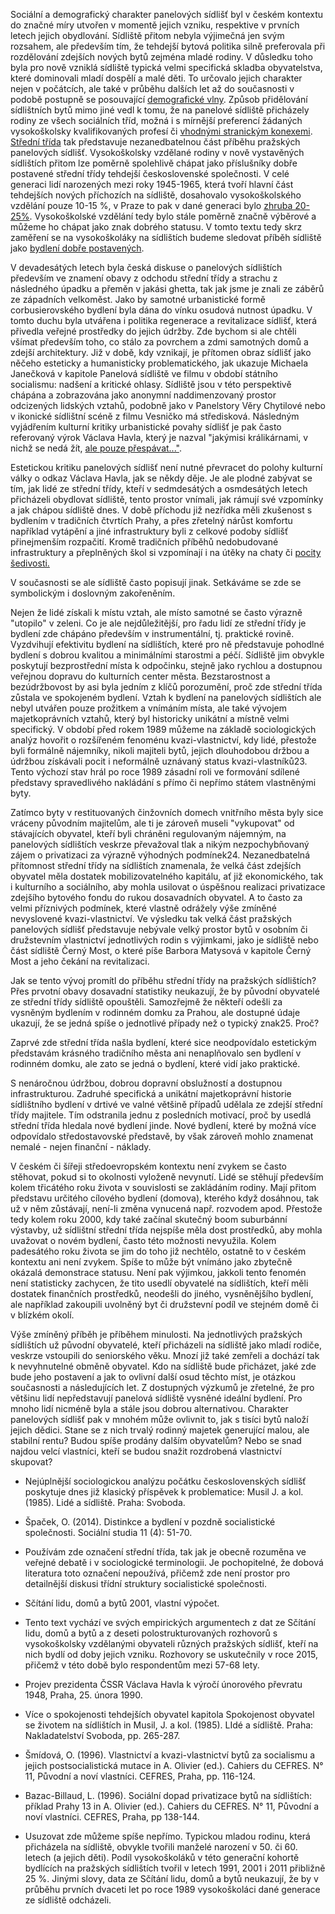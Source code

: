 Sociální a demografický charakter panelových sídlišť byl v českém kontextu do značné míry utvořen v momentě jejich vzniku, respektive v prvních letech jejich obydlování. Sídliště přitom nebyla výjimečná jen svým rozsahem, ale především tím, že tehdejší bytová politika silně preferovala při rozdělování zdejších nových bytů zejména mladé rodiny. V důsledku toho byla pro nově vzniklá sídliště typická velmi specifická skladba obyvatelstva, které dominovali mladí dospělí a malé děti. To určovalo jejich charakter nejen v počátcích, ale také v průběhu dalších let až do současnosti v podobě postupně se posouvající [demografické vlny](/#/chapter/kapitola-druha/#16). Způsob přidělování sídlištních bytů mimo jiné vedl k tomu, že na panelové sídliště přicházely rodiny ze všech sociálních tříd, možná i s mírnější preferencí žádaných vysokoškolsky kvalifikovaných profesí či [vhodnými stranickým konexemi](/#/chapter/kapitola-druha/#17). [Střední třída](/#/chapter/kapitola-druha/#18) tak představuje nezanedbatelnou část příběhu pražských panelových sídlišť. Vysokoškolsky vzdělané rodiny v nově vystavěných sídlištích přitom lze poměrně spolehlivě chápat jako příslušníky dobře postavené střední třídy tehdejší československé společnosti. V celé generaci lidí narozených mezi roky 1945-1965, která tvoří hlavní část tehdejších nových příchozích na sídliště, dosahovalo vysokoškolského vzdělání pouze 10-15 %, v Praze to pak v dané generaci bylo [zhruba 20-25%](/#/chapter/kapitola-druha/#19). Vysokoškolské vzdělání tedy bylo stále poměrně značně výběrové a můžeme ho chápat jako znak dobrého statusu. V tomto textu tedy skrz zaměření se na vysokoškoláky na sídlištích budeme sledovat příběh sídliště jako [bydlení dobře postavených](/#/chapter/kapitola-druha/#20).

V devadesátých letech byla česká diskuse o panelových sídlištích především ve znamení obavy z odchodu střední třídy a strachu z následného úpadku a přeměn v jakási ghetta, tak jak jsme je znali ze záběrů ze západních velkoměst. Jako by samotné urbanistické formě corbusierovského bydlení byla dána do vínku osudová nutnost úpadku. V tomto duchu byla utvářena i politika regenerace a revitalizace sídlišť, která přivedla veřejné prostředky do jejich údržby. Zde bychom si ale chtěli všímat především toho, co stálo za povrchem a zdmi samotných domů a zdejší architektury. Již v době, kdy vznikají, je přítomen obraz sídlišť jako něčeho esteticky a humanisticky problematického, jak ukazuje Michaela Janečková v kapitole Panelová sídliště ve filmu v období státního socialismu: nadšení a kritické ohlasy. Sídliště jsou v této perspektivě chápána a zobrazována jako anonymní naddimenzovaný prostor odcizených lidských vztahů, podobně jako v Panelstory Věry Chytilové nebo v ikonické sídlištní scéně z filmu Vesničko má středisková. Následným vyjádřením kulturní kritiky urbanistické povahy sídlišť je pak často referovaný výrok Václava Havla, který je nazval "jakýmisi králikárnami, v nichž se nedá žít, [ale pouze přespávat..."](/#/chapter/kapitola-druha/#21).

Estetickou kritiku panelových sídlišť není nutné převracet do polohy kulturní války o odkaz Václava Havla, jak se někdy děje. Je ale plodné zabývat se tím, jak lidé ze střední třídy, kteří v sedmdesátých a osmdesátých letech přicházeli obydlovat sídliště, tento prostor vnímali, jak rámují své vzpomínky a jak chápou sídliště dnes. V době příchodu již nezřídka měli zkušenost s bydlením v tradičních čtvrtích Prahy, a přes zřetelný nárůst komfortu například vytápění a jiné infrastruktury byli z celkové podoby sídlišť přinejmenším rozpačití. Kromě tradičních příběhů nedobudované infrastruktury a přeplněných škol si vzpomínají i na útěky na chaty či [pocity šedivosti.](/#/chapter/kapitola-druha/#22)

V současnosti se ale sídliště často popisují jinak. Setkáváme se zde se symbolickým i doslovným zakořeněním.

Nejen že lidé získali k místu vztah, ale místo samotné se často výrazně "utopilo" v zeleni. Co je ale nejdůležitější, pro řadu lidí ze střední třídy je bydlení zde chápáno především v instrumentální, tj. praktické rovině. Vyzdvihují efektivitu bydlení na sídlištích, které pro ně představuje pohodlné bydlení s dobrou kvalitou a minimálními starostmi a péčí. Sídliště jim obvykle poskytují bezprostřední místa k odpočinku, stejně jako rychlou a dostupnou veřejnou dopravu do kulturních center města. Bezstarostnost a bezúdržbovost by asi byla jedním z klíčů porozumění, proč zde střední třída zůstala ve spokojeném bydlení. Vztah k bydlení na panelových sídlištích ale nebyl utvářen pouze prožitkem a vnímáním místa, ale také vývojem majetkoprávních vztahů, který byl historicky unikátní a místně velmi specifický. V období před rokem 1989 můžeme na základě sociologických analýz hovořit o rozšířeném fenoménu kvazi-vlastnictví, kdy lidé, přestože byli formálně nájemníky, nikoli majiteli bytů, jejich dlouhodobou držbou a údržbou získávali pocit i neformálně uznávaný status kvazi-vlastníků23. Tento výchozí stav hrál po roce 1989 zásadní roli ve formování sdílené představy spravedlivého nakládání s přímo či nepřímo státem vlastněnými byty.

Zatímco byty v restituovaných činžovních domech vnitřního města byly sice vráceny původním majitelům, ale ti je zároveň museli "vykupovat" od stávajících obyvatel, kteří byli chráněni regulovaným nájemným, na panelových sídlištích veskrze převažoval tlak a nikým nezpochybňovaný zájem o privatizaci za výrazně výhodných podmínek24. Nezanedbatelná přítomnost střední třídy na sídlištích znamenala, že velká část zdejších obyvatel měla dostatek mobilizovatelného kapitálu, ať již ekonomického, tak i kulturního a sociálního, aby mohla usilovat o úspěšnou realizaci privatizace zdejšího bytového fondu do rukou dosavadních obyvatel. A to často za velmi příznivých podmínek, které vlastně odrážely výše zmíněné nevyslovené kvazi-vlastnictví. Ve výsledku tak velká část pražských panelových sídlišť představuje nebývale velký prostor bytů v osobním či družstevním vlastnictví jednotlivých rodin s výjimkami, jako je sídliště nebo část sídliště Černý Most, o které píše Barbora Matysová v kapitole Černý Most a jeho čekání na revitalizaci.

Jak se tento vývoj promítl do příběhu střední třídy na pražských sídlištích? Přes prvotní obavy dosavadní statistiky neukazují, že by původní obyvatelé ze střední třídy sídliště opouštěli. Samozřejmě že někteří odešli za vysněným bydlením v rodinném domku za Prahou, ale dostupné údaje ukazují, že se jedná spíše o jednotlivé případy než o typický znak25. Proč?

Zaprvé zde střední třída našla bydlení, které sice neodpovídalo estetickým představám krásného tradičního města ani nenaplňovalo sen bydlení v rodinném domku, ale zato se jedná o bydlení, které vidí jako praktické.

S nenáročnou údržbou, dobrou dopravní obslužností a dostupnou infrastrukturou. Zadruhé specifická a unikátní majetkoprávní historie sídlištního bydlení v drtivé ve valné většině případů udělala ze zdejší střední třídy majitele. Tím odstranila jednu z posledních motivací, proč by usedlá střední třída hledala nové bydlení jinde. Nové bydlení, které by možná více odpovídalo středostavovské představě, by však zároveň mohlo znamenat nemalé - nejen finanční - náklady.

V českém či šířeji středoevropském kontextu není zvykem se často stěhovat, pokud si to okolnosti vyloženě nevynutí. Lidé se stěhují především kolem třicátého roku života v souvislosti se zakládáním rodiny. Mají přitom představu určitého cílového bydlení (domova), kterého když dosáhnou, tak už v něm zůstávají, není-li změna vynucená např. rozvodem apod. Přestože tedy kolem roku 2000, kdy také začínal skutečný boom suburbánní výstavby, už sídlištní střední třída nejspíše měla dost prostředků, aby mohla uvažovat o novém bydlení, často této možnosti nevyužila. Kolem padesátého roku života se jim do toho již nechtělo, ostatně to v českém kontextu ani není zvykem. Spíše to může být vnímáno jako zbytečně okázalá demonstrace statusu. Není pak výjimkou, jakkoli tento fenomén není statisticky zachycen, že tito usedlí obyvatelé na sídlištích, kteří měli dostatek finančních prostředků, neodešli do jiného, vysněnějšího bydlení, ale například zakoupili uvolněný byt či družstevní podíl ve stejném domě či v blízkém okolí.

Výše zmíněný příběh je příběhem minulosti. Na jednotlivých pražských sídlištích už původní obyvatelé, kteří přicházeli na sídliště jako mladí rodiče, veskrze vstoupili do seniorského věku. Mnozí již také zemřeli a dochází tak k nevyhnutelné obměně obyvatel. Kdo na sídliště bude přicházet, jaké zde bude jeho postavení a jak to ovlivní další osud těchto míst, je otázkou současnosti a následujících let. Z dostupných výzkumů je zřetelné, že pro většinu lidí nepředstavují panelová sídliště vysněné ideální bydlení. Pro mnoho lidí nicméně byla a stále jsou dobrou alternativou. Charakter panelových sídlišť pak v mnohém může ovlivnit to, jak s tisíci bytů naloží jejich dědici. Stane se z nich trvalý rodinný majetek generující malou, ale stabilní rentu? Budou spíše prodány dalším obyvatelům? Nebo se snad najdou velcí vlastníci, kteří se budou snažit rozdrobená vlastnictví skupovat?

- Nejúplnější sociologickou analýzu počátku československých sídlišť poskytuje dnes již klasický příspěvek k problematice: Musil J. a kol. (1985). Lidé a sídliště. Praha: Svoboda.

- Špaček, O. (2014). Distinkce a bydlení v pozdně socialistické společnosti. Sociální studia 11 (4): 51-70.

- Používám zde označení střední třída, tak jak je obecně rozuměna ve veřejné debatě i v sociologické terminologii. Je pochopitelné, že dobová literatura toto označení nepoužívá, přičemž zde není prostor pro detailnější diskusi třídní struktury socialistické společnosti.

- Sčítání lidu, domů a bytů 2001, vlastní výpočet.

- Tento text vychází ve svých empirických argumentech z dat ze Sčítání lidu, domů a bytů a z deseti polostrukturovaných rozhovorů s vysokoškolsky vzdělanými obyvateli různých pražských sídlišť, kteří na nich bydlí od doby jejich vzniku. Rozhovory se uskutečnily v roce 2015, přičemž v této době bylo respondentům mezi 57-68 lety.

- Projev prezidenta ČSSR Václava Havla k výročí únorového převratu 1948, Praha, 25. února 1990.

- Více o spokojenosti tehdejších obyvatel kapitola Spokojenost obyvatel se životem na sídlištích in Musil, J. a kol. (1985). LIdé a sídliště. Praha: Nakladatelství Svoboda, pp. 265-287.

- Šmídová, O. (1996). Vlastnictví a kvazi-vlastnictví bytů za socialismu a jejich postsocialistická mutace in A. Olivier (ed.). Cahiers du CEFRES. N° 11, Původní a noví vlastníci. CEFRES, Praha, pp. 116-124.

- Bazac-Billaud, L. (1996). Sociální dopad privatizace bytů na sídlištích: příklad Prahy 13 in A. Olivier (ed.). Cahiers du CEFRES. N° 11, Původní a noví vlastníci. CEFRES, Praha, pp 138-144.

- Usuzovat zde můžeme spíše nepřímo. Typickou mladou rodinu, která přicházela na sídliště, obvykle tvořili manželé narození v 50. či 60. letech (a jejich děti). Podíl vysokoškoláků v této generační kohortě bydlících na pražských sídlištích tvořil v letech 1991, 2001 i 2011 přibližně 25 %. Jinými slovy, data ze Sčítání lidu, domů a bytů neukazují, že by v průběhu prvních dvaceti let po roce 1989 vysokoškoláci dané generace ze sídliště odcházeli.
